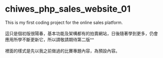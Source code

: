 # chiwes_php_sales_website_01
This is my first coding project for the online sales platform. <br></br>
這只是個初版很陽春，基本功能及架構都有的拍賣網站，日後隨著學到更多，仍會應用所學不斷更新它，所以請敬請期待第二版^^<br></br>
裡面的樣式是先以我之前做過的比賽專題內容，為預設內容。
